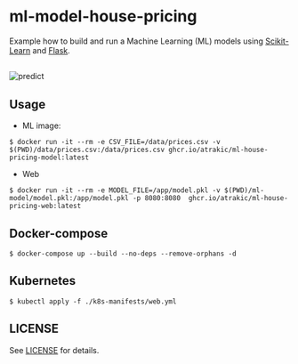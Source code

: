 # ml-model-house-pricing
Example how to build and run a Machine Learning (ML) models using [Scikit-Learn](https://scikit-learn.org/stable/) and [Flask](http://flask.pocoo.org/).

##

![predict](https://miro.medium.com/v2/resize:fit:1150/format:webp/1*R6MR34xT4Ve6fI744EVN0A.png)


## Usage

- ML image:
```
$ docker run -it --rm -e CSV_FILE=/data/prices.csv -v $(PWD)/data/prices.csv:/data/prices.csv ghcr.io/atrakic/ml-house-pricing-model:latest
```

- Web
```
$ docker run -it --rm -e MODEL_FILE=/app/model.pkl -v $(PWD)/ml-model/model.pkl:/app/model.pkl -p 8080:8080  ghcr.io/atrakic/ml-house-pricing-web:latest

```

## Docker-compose

```
$ docker-compose up --build --no-deps --remove-orphans -d
```

## Kubernetes

```
$ kubectl apply -f ./k8s-manifests/web.yml
```


## LICENSE
See [LICENSE](LICENSE) for details.
